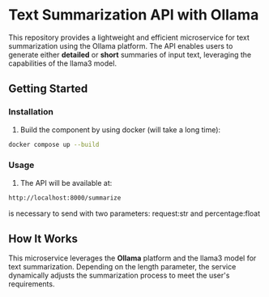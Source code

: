 **Text Summarization API with Ollama**
======================================

This repository provides a lightweight and efficient microservice for text summarization using the Ollama platform. The API enables users to generate either **detailed** or **short** summaries of input text, leveraging the capabilities of the llama3 model.    

**Getting Started**
-------------------

### **Installation**

1.  Build the component by using docker (will take a long time):
```bash
docker compose up --build
```
    

### **Usage**


1.  The API will be available at:
```bash
http://localhost:8000/summarize
```    
is necessary to send with two parameters:
request:str and percentage:float 

**How It Works**
----------------

This microservice leverages the **Ollama** platform and the llama3 model for text summarization. Depending on the length parameter, the service dynamically adjusts the summarization process to meet the user's requirements.
